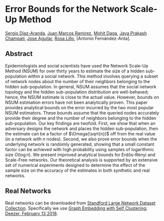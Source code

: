 # Error Bounds for the Network Scale-Up Method

[Sergio Díaz-Aranda](https://networks.imdea.org/team/imdea-networks-team/people/sergio-diaz-aranda/), [Juan Marcos Ramirez](https://juanmarcosramirez.github.io/), [Mohit Daga](https://www.kth.se/profile/mdaga), [Jaya Prakash Champati](https://www.uvic.ca/ecs/computerscience/people/faculty/profiles/champati-jaya.php), [Jose Aguilar](https://networks.imdea.org/team/imdea-networks-team/people/jose-aguilar/), [Rosa Lillo](https://halweb.uc3m.es/esp/Personal/personas/rlillo/research.html), [Antonio Fernández-Anta].

## Abstract

Epidemiologists and social scientists have used the Network Scale-Up Method (NSUM) for over thirty years to estimate the size of a hidden sub-population within a social network. This method involves querying a subset of network nodes about the number of their neighbors belonging to the hidden sub-population. In general, NSUM assumes that the social network topology and the hidden sub-population distribution are well-behaved; hence, the NSUM estimate is close to the actual value. However, bounds on NSUM estimation errors have not been analytically proven. This paper provides analytical bounds on the error incurred by the two most popular NSUM estimators. These bounds assume that the queried nodes accurately provide their degree and the number of neighbors belonging to the hidden sub-population. Our key findings are twofold. First, we show that when an adversary designs the network and places the hidden sub-population, then the estimate can be a factor of $\Omega(\sqrt{n})$ off from the real value (in a network with $n$ nodes). Second, we also prove error bounds when the underlying network is randomly generated, showing that a small constant factor can be achieved with high probability using samples of logarithmic size $O(\log n)$. We present improved analytical bounds for Erdős–Rényi and Scale-Free networks. Our theoretical analysis is supported by an extensive set of numerical experiments designed to determine the effect of the sample size on the accuracy of the estimates in both synthetic and real networks.

## Real Networks

Real networks can be downloaded from [Standford Large Network Dataset Collection](https://snap.stanford.edu/data/). Specifically we use [Graph Embedding with Self Clustering: Deezer, February 13 2018](https://snap.stanford.edu/data/gemsec-Deezer.html).



